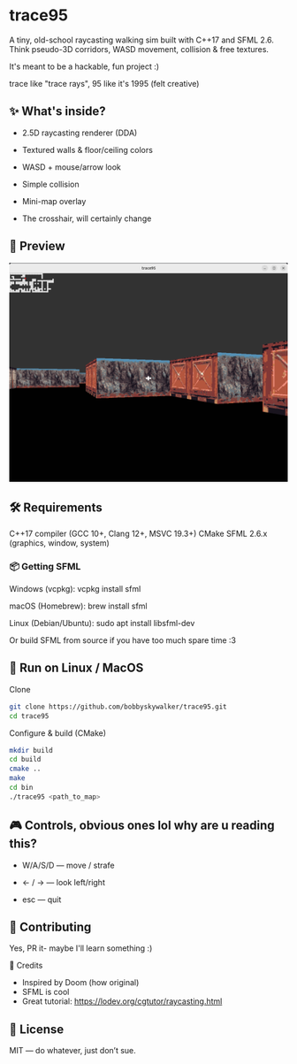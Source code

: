 # trace95

A tiny, old-school raycasting walking sim built with C++17 and SFML 2.6. Think pseudo-3D corridors, WASD movement, collision & free textures.

It's meant to be a hackable, fun project :)

trace like "trace rays", 95 like it's 1995 (felt creative)

## ✨ What's inside?

- 2.5D raycasting renderer (DDA)

- Textured walls & floor/ceiling colors

- WASD + mouse/arrow look

- Simple collision

- Mini-map overlay

- The crosshair, will certainly change 

## 📸 Preview

![Hallway](misc/hallway.png)

## 🛠️ Requirements

C++17 compiler (GCC 10+, Clang 12+, MSVC 19.3+)
CMake
SFML 2.6.x (graphics, window, system)

### 📦 Getting SFML
Windows (vcpkg): vcpkg install sfml

macOS (Homebrew): brew install sfml

Linux (Debian/Ubuntu): sudo apt install libsfml-dev

Or build SFML from source if you have too much spare time :3

## 🚀 Run on Linux / MacOS
Clone
```bash
git clone https://github.com/bobbyskywalker/trace95.git
cd trace95
```

Configure & build (CMake)
``` bash
mkdir build
cd build
cmake ..
make
cd bin
./trace95 <path_to_map>
```

## 🎮 Controls, obvious ones lol why are u reading this?

- W/A/S/D — move / strafe

- ← / → — look left/right

- esc — quit

## 🤝 Contributing

Yes, PR it- maybe I'll learn something :)

🙌 Credits

- Inspired by Doom (how original)
- SFML is cool
- Great tutorial: https://lodev.org/cgtutor/raycasting.html

## 📄 License

MIT — do whatever, just don’t sue.
